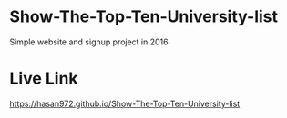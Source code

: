 # Show-The-Top-Ten-University-list
Simple website and signup project in 2016
# Live Link
 https://hasan972.github.io/Show-The-Top-Ten-University-list
